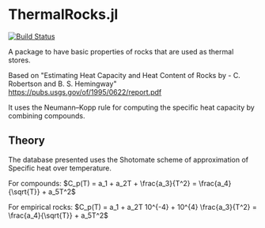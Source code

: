 # ThermalRocks.jl


[![Build Status](https://github.com/Sush1090/ThermalRocks.jl/actions/workflows/CI.yml/badge.svg?branch=main)](https://github.com/Sush1090/ThermalRocks.jl/actions/workflows/CI.yml?query=branch%3Amain)

A package to have basic properties of rocks that are used as thermal stores.

Based on "Estimating Heat Capacity and Heat Content of Rocks by - C. Robertson and B. S. Hemingway" https://pubs.usgs.gov/of/1995/0622/report.pdf

It uses the Neumann–Kopp rule for computing the specific heat capacity by combining compounds.
  


## Theory
The database presented uses the Shotomate scheme of approximation of Specific heat over temperature.

For compounds:
$C_p(T) = a_1 + a_2T + \frac{a_3}{T^2} = \frac{a_4}{\sqrt{T}} + a_5T^2$

For empirical rocks:
$C_p(T) = a_1 + a_2T  10^{-4} + 10^{4}  \frac{a_3}{T^2} = \frac{a_4}{\sqrt{T}} + a_5T^2$
